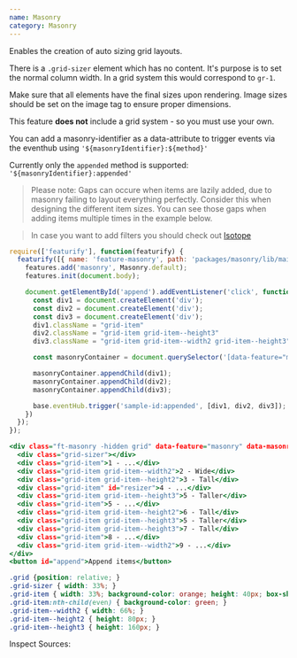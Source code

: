 ```yaml
---
name: Masonry
category: Masonry
---
```


Enables the creation of auto sizing grid layouts.

There is a `.grid-sizer` element which has no content. It's purpose is to set the normal column width. In a grid system this would correspond to `gr-1`.

Make sure that all elements have the final sizes upon rendering. Image sizes should be set on the image tag to ensure proper dimensions.

This feature **does not** include a grid system - so you must use your own.

You can add a masonry-identifier as a data-attribute to trigger events via the eventhub using `'${masonryIdentifier}:${method}'`

Currently only the `appended` method is supported: `'${masonryIdentifier}:appended'`
> Please note: Gaps can occure when items are lazily added, due to masonry failing to layout everything perfectly. Consider this when designing the different item sizes. You can see those gaps when adding items multiple times in the example below.

> In case you want to add filters you should check out [Isotope](https://isotope.metafizzy.co/)

```types.js
require(['featurify'], function(featurify) {
  featurify([{ name: 'feature-masonry', path: 'packages/masonry/lib/main.min.js' }, 'base', 'base.features'], function(Masonry, base, features) {
    features.add('masonry', Masonry.default);
    features.init(document.body);

    document.getElementById('append').addEventListener('click', function() {
      const div1 = document.createElement('div');
      const div2 = document.createElement('div');
      const div3 = document.createElement('div');
      div1.className = "grid-item"
      div2.className = "grid-item grid-item--height3"
      div3.className = "grid-item grid-item--width2 grid-item--height3"

      const masonryContainer = document.querySelector('[data-feature="masonry"]')

      masonryContainer.appendChild(div1);
      masonryContainer.appendChild(div2);
      masonryContainer.appendChild(div3);

      base.eventHub.trigger('sample-id:appended', [div1, div2, div3]);
    })
  });
});
```
```types.html
<div class="ft-masonry -hidden grid" data-feature="masonry" data-masonry-identifier="sample-id">
  <div class="grid-sizer"></div>
  <div class="grid-item">1 - ...</div>
  <div class="grid-item grid-item--width2">2 - Wide</div>
  <div class="grid-item grid-item--height2">3 - Tall</div>
  <div class="grid-item" id="resizer">4 - ...</div>
  <div class="grid-item grid-item--height3">5 - Taller</div>
  <div class="grid-item">5 - ...</div>
  <div class="grid-item grid-item--height2">6 - Tall</div>
  <div class="grid-item grid-item--height3">5 - Taller</div>
  <div class="grid-item grid-item--height3">7 - Tall</div>
  <div class="grid-item">8 - ...</div>
  <div class="grid-item grid-item--width2">9 - ...</div>
</div>
<button id="append">Append items</button>
```
```types.css
.grid {position: relative; }
.grid-sizer { width: 33%; }
.grid-item { width: 33%; background-color: orange; height: 40px; box-shadow: inset 0 0 5px #000000; text-align: center;}
.grid-item:nth-child(even) { background-color: green; }
.grid-item--width2 { width: 66%; }
.grid-item--height2 { height: 80px; }
.grid-item--height3 { height: 160px; }
```
Inspect Sources:
```src:../src/index.js
```
```src:../src/style.scss
```
```types:../lib/style.css hidden
```
